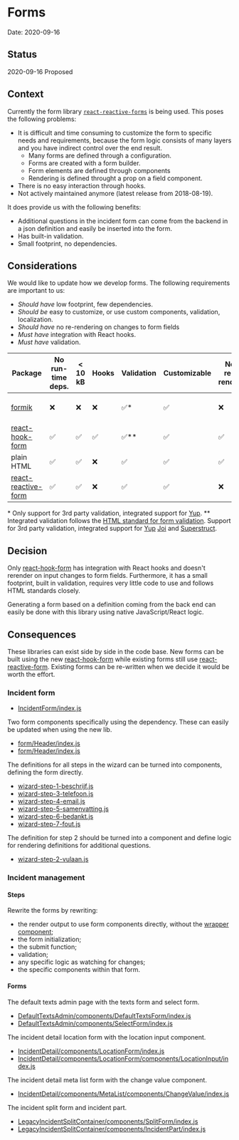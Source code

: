 # Forms

Date: 2020-09-16

## Status

2020-09-16 Proposed

## Context

Currently the form library [`react-reactive-forms`](https://github.com/bietkul/react-reactive-form) is being used. This poses the following problems:

- It is difficult and time consuming to customize the form to specific needs and requirements, because the form logic consists of many layers and you have indirect control over the end result.
  - Many forms are defined through a configuration.
  - Forms are created with a form builder.
  - Form elements are defined through components
  - Rendering is defined throught a prop on a field component.
- There is no easy interaction through hooks.
- Not actively maintained anymore (latest release from 2018-08-19).

It does provide us with the following benefits:

- Additional questions in the incident form can come from the backend in a json definition and easily be inserted into the form.
- Has built-in validation.
- Small footprint, no dependencies.

## Considerations

We would like to update how we develop forms. The following requirements are
important to us:

- *Should have* low footprint, few dependencies.
- *Should be* easy to customize, or use custom components, validation, localization.
- *Should have* no re-rendering on changes to form fields
- *Must have* integration with React hooks.
- *Must have* validation.


| Package                                                               | No run-time deps. | < 10 kB | Hooks | Validation | Customizable | No re-render | Stargazers | Updated        |
| --------------------------------------------------------------------- | ---------------- | -------- | ----- | ---------- | ------------ | ------------ | ---------- | -------------- |
| [formik](https://github.com/jaredpalmer/formik)                       | ❌                | ❌        | ❌     | ✅*         | ✅            | ❌            | 24.5k      | 2 months ago   |
| [react-hook-form](https://github.com/react-hook-form/react-hook-form) | ✅                | ✅        | ✅     | ✅**        | ✅            | ✅            | 14.1k      | recently       |
| plain HTML                                                            | ✅                | ✅        | ❌     | ✅          | ✅            | ✅            | –          | –              |
| [react-reactive-form](https://github.com/bietkul/react-reactive-form) | ✅                | ✅        | ❌     | ✅          | ✅            | ❌            | 250        | 25 months ago  |

\* Only support for 3rd party validation, integrated support for [Yup](https://github.com/jquense/yup).
** Integrated validation follows the [HTML standard for form validation](https://developer.mozilla.org/en-US/docs/Learn/HTML/Forms/Form_validation). Support for 3rd party validation, integrated support for [Yup](https://github.com/jquense/yup) [Joi](https://github.com/hapijs/joi) and [Superstruct](https://github.com/ianstormtaylor/superstruct).

## Decision

Only [react-hook-form](https://github.com/react-hook-form/react-hook-form) has integration with React hooks and doesn't rerender on input changes to form fields. Furthermore, it has a small footprint, built in validation, requires very little code to use and follows HTML standards closely.

Generating a form based on a definition coming from the back end can easily be done with this library using native JavaScript/React logic.

## Consequences

These libraries can exist side by side in the code base. New forms can be built using the new [react-hook-form](https://github.com/react-hook-form/react-hook-form) while existing forms still use [react-reactive-form](https://github.com/bietkul/react-reactive-form). Existing forms can be re-written when we decide it would be worth the effort.


### Incident form

- [IncidentForm/index.js](../../src/signals/incident/components/IncidentForm/index.js)

Two form components specifically using the dependency. These can easily be updated when using the new lib.

- [form/Header/index.js](../../src/signals/incident/components/form/Header/index.js)
- [form/Header/index.js](../../src/signals/incident/components/form/Header/index.js)

The definitions for all steps in the wizard can be turned into components, defining the form directly.

- [wizard-step-1-beschrijf.js](../../src/signals/incident/definitions/wizard-step-1-beschrijf.js)
- [wizard-step-3-telefoon.js](../../src/signals/incident/definitions/wizard-step-3-telefoon.js)
- [wizard-step-4-email.js](../../src/signals/incident/definitions/wizard-step-4-email.js)
- [wizard-step-5-samenvatting.js](../../src/signals/incident/definitions/wizard-step-5-samenvatting.js)
- [wizard-step-6-bedankt.js](../../src/signals/incident/definitions/wizard-step-6-bedankt.js)
- [wizard-step-7-fout.js](../../src/signals/incident/definitions/wizard-step-7-fout.js)

The definition for step 2 should be turned into a component and define logic for rendering definitions for additional questions.

- [wizard-step-2-vulaan.js](../../src/signals/incident/definitions/wizard-step-2-vulaan.js)

### Incident management

#### Steps

Rewrite the forms by rewriting:

- the render output to use form components directly, without the [wrapper component](../../src/signals/incident-management/components/FieldControlWrapper/index.js);
- the form initialization;
- the submit function;
- validation;
- any specific logic as watching for changes;
- the specific components within that form.

#### Forms

The default texts admin page with the texts form and select form.

- [DefaultTextsAdmin/components/DefaultTextsForm/index.js](../../src/signals/incident-management/containers/DefaultTextsAdmin/components/DefaultTextsForm/index.js)
- [DefaultTextsAdmin/components/SelectForm/index.js](../../src/signals/incident-management/containers/DefaultTextsAdmin/components/SelectForm/index.js)

The incident detail location form with the location input component.

- [IncidentDetail/components/LocationForm/index.js](../../src/signals/incident-management/containers/IncidentDetail/components/LocationForm/index.js)
- [IncidentDetail/components/LocationForm/components/LocationInput/index.js](../../src/signals/incident-management/containers/IncidentDetail/components/LocationForm/components/LocationInput/index.js)

The incident detail meta list form with the change value component.
- [IncidentDetail/components/MetaList/components/ChangeValue/index.js](../../src/signals/incident-management/containers/IncidentDetail/components/MetaList/components/ChangeValue/index.js)

The incident split form and incident part.
- [LegacyIncidentSplitContainer/components/SplitForm/index.js](../../src/signals/incident-management/containers/LegacyIncidentSplitContainer/components/SplitForm/index.js)
- [LegacyIncidentSplitContainer/components/IncidentPart/index.js](../../src/signals/incident-management/containers/LegacyIncidentSplitContainer/components/IncidentPart/index.js)
